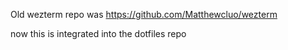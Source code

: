 Old wezterm repo was https://github.com/Matthewcluo/wezterm

now this is integrated into the dotfiles repo
